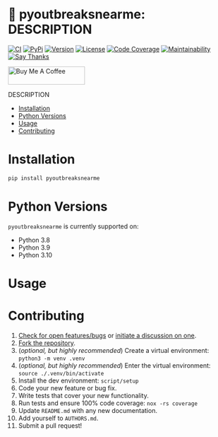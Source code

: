 # 🚰 pyoutbreaksnearme: DESCRIPTION

[![CI](https://github.com/bachya/pyoutbreaksnearme/workflows/CI/badge.svg)](https://github.com/bachya/pyoutbreaksnearme/actions)
[![PyPi](https://img.shields.io/pypi/v/pyoutbreaksnearme.svg)](https://pypi.python.org/pypi/pyoutbreaksnearme)
[![Version](https://img.shields.io/pypi/pyversions/pyoutbreaksnearme.svg)](https://pypi.python.org/pypi/pyoutbreaksnearme)
[![License](https://img.shields.io/pypi/l/pyoutbreaksnearme.svg)](https://github.com/bachya/pyoutbreaksnearme/blob/master/LICENSE)
[![Code Coverage](https://codecov.io/gh/bachya/pyoutbreaksnearme/branch/master/graph/badge.svg)](https://codecov.io/gh/bachya/pyoutbreaksnearme)
[![Maintainability](https://api.codeclimate.com/v1/badges/4707fac476249d515511/maintainability)](https://codeclimate.com/github/bachya/pyoutbreaksnearme/maintainability)
[![Say Thanks](https://img.shields.io/badge/SayThanks-!-1EAEDB.svg)](https://saythanks.io/to/bachya)

<a href="https://www.buymeacoffee.com/bachya1208P" target="_blank"><img src="https://cdn.buymeacoffee.com/buttons/default-orange.png" alt="Buy Me A Coffee" height="41" width="174"></a>

DESCRIPTION

- [Installation](#installation)
- [Python Versions](#python-versions)
- [Usage](#usage)
- [Contributing](#contributing)

# Installation

```python
pip install pyoutbreaksnearme
```

# Python Versions

`pyoutbreaksnearme` is currently supported on:

* Python 3.8
* Python 3.9
* Python 3.10

# Usage

# Contributing

1. [Check for open features/bugs](https://github.com/bachya/pyoutbreaksnearme/issues)
  or [initiate a discussion on one](https://github.com/bachya/pyoutbreaksnearme/issues/new).
2. [Fork the repository](https://github.com/bachya/pyoutbreaksnearme/fork).
3. (_optional, but highly recommended_) Create a virtual environment: `python3 -m venv .venv`
4. (_optional, but highly recommended_) Enter the virtual environment: `source ./.venv/bin/activate`
5. Install the dev environment: `script/setup`
6. Code your new feature or bug fix.
7. Write tests that cover your new functionality.
8. Run tests and ensure 100% code coverage: `nox -rs coverage`
9. Update `README.md` with any new documentation.
10. Add yourself to `AUTHORS.md`.
11. Submit a pull request!
